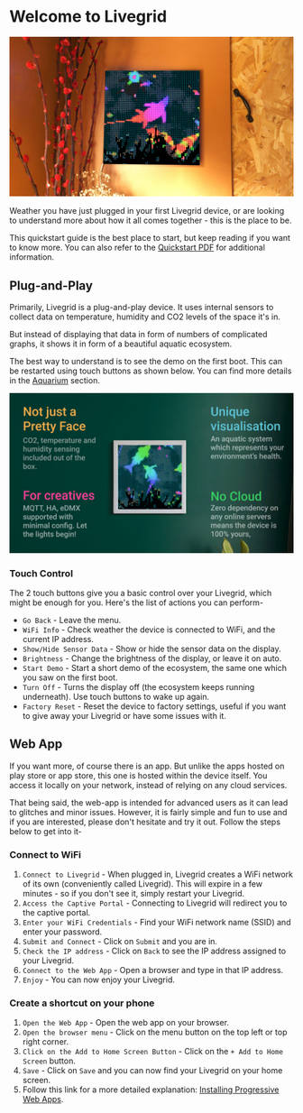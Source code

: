 # Welcome to Livegrid

![Cover](assets\cover1.jpg)

Weather you have just plugged in your first Livegrid device, or are looking to understand more about how it all comes together - this is the place to be.

This quickstart guide is the best place to start, but keep reading if you want to know more. You can also refer to the [Quickstart PDF](assets/quickstart.pdf) for additional information.

## Plug-and-Play

Primarily, Livegrid is a plug-and-play device. It uses internal sensors to collect data on temperature, humidity and CO2 levels of the space it's in. 

But instead of displaying that data in form of numbers of complicated graphs, it shows it in form of a beautiful aquatic ecosystem.

The best way to understand is to see the demo on the first boot. This can be restarted using touch buttons as shown below. You can find more details in the [Aquarium](aquarium.md) section.

![Features](assets\FeaturesNew.jpg)

### Touch Control

The 2 touch buttons give you a basic control over your Livegrid, which might be enough for you. Here's the list of actions you can perform-

* `Go Back` - Leave the menu.
* `WiFi Info` - Check weather the device is connected to WiFi, and the current IP address.
* `Show/Hide Sensor Data` - Show or hide the sensor data on the display.
* `Brightness` - Change the brightness of the display, or leave it on auto.
* `Start Demo` - Start a short demo of the ecosystem, the same one which you saw on the first boot.
* `Turn Off` - Turns the display off (the ecosystem keeps running underneath). Use touch buttons to wake up again.
* `Factory Reset` - Reset the device to factory settings, useful if you want to give away your Livegrid or have some issues with it.

## Web App

If you want more, of course there is an app. But unlike the apps hosted on play store or app store, this one is hosted within the device itself. You access it locally on your network, instead of relying on any cloud services.

That being said, the web-app is intended for advanced users as it can lead to glitches and minor issues. However, it is fairly simple and fun to use and if you are interested, please don't hesitate and try it out. Follow the steps below to get into it-

### Connect to WiFi

1. `Connect to Livegrid` - When plugged in, Livegrid creates a WiFi network of its own (conveniently called Livegrid). This will expire in a few minutes - so if you don't see it, simply restart your Livegrid. 
2. `Access the Captive Portal` - Connecting to Livegrid will redirect you to the captive portal.
3. `Enter your WiFi Credentials` - Find your WiFi network name (SSID) and enter your password.
4. `Submit and Connect` - Click on `Submit` and you are in.
5. `Check the IP address` - Click on `Back` to see the IP address assigned to your Livegrid.
6. `Connect to the Web App` - Open a browser and type in that IP address.
7. `Enjoy` - You can now enjoy your Livegrid.

### Create a shortcut on your phone

1. `Open the Web App` - Open the web app on your browser.
2. `Open the browser menu` - Click on the menu button on the top left or top right corner.
3. `Click on the Add to Home Screen Button` - Click on the `+ Add to Home Screen` button.
4. `Save` - Click on `Save` and you can now find your Livegrid on your home screen.
5. Follow this link for a more detailed explanation: [Installing Progressive Web Apps](https://developer.mozilla.org/en-US/docs/Web/Progressive_web_apps/Guides/Installing).
